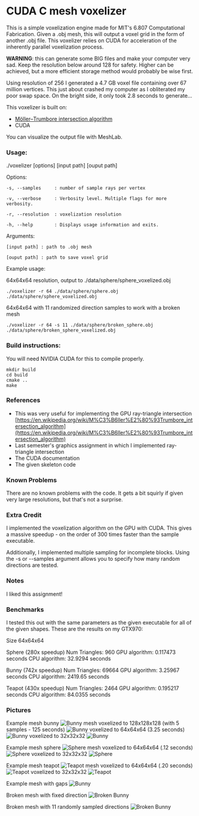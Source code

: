 # CUDA C mesh voxelizer

This is a simple voxelization engine made for MIT's 6.807 Computational Fabrication. Given a .obj mesh, this will output a voxel grid in the form of another .obj file. This voxelizer relies on CUDA for acceleration of the inherently parallel voxelization process.

**WARNING**: this can generate some BIG files and make your computer very sad. Keep the resolution below around 128 for safety. Higher can be achieved, but a more efficient storage method would probably be wise first.

Using resolution of 256 I generated a 4.7 GB voxel file containing over 67 million vertices. This just about crashed my computer as I obliterated my poor swap space. On the bright side, it only took 2.8 seconds to generate...

This voxelizer is built on:

- [Möller–Trumbore intersection algorithm](https://en.wikipedia.org/wiki/M%C3%B6ller%E2%80%93Trumbore_intersection_algorithm)
- CUDA

You can visualize the output file with MeshLab.

### Usage:

./voxelizer [options] [input path] [ouput path]

Options: 

    -s, --samples     : number of sample rays per vertex    

    -v, --verbose     : Verbosity level. Multiple flags for more verbosity.    

    -r, --resolution  : voxelization resolution    

    -h, --help        : Displays usage information and exits.

Arguments:

    [input path] : path to .obj mesh

    [ouput path] : path to save voxel grid

Example usage: 

64x64x64 resolution, output to ./data/sphere/sphere_voxelized.obj
```
./voxelizer -r 64 ./data/sphere/sphere.obj ./data/sphere/sphere_voxelized.obj
```

64x64x64 with 11 randomized direction samples to work with a broken mesh
```
./voxelizer -r 64 -s 11 ./data/sphere/broken_sphere.obj ./data/sphere/broken_sphere_voxelized.obj
```

### Build instructions:

You will need NVIDIA CUDA for this to compile properly.

```
mkdir build
cd build
cmake ..
make
```

### References

- This was very useful for implementing the GPU ray-triangle intersection [https://en.wikipedia.org/wiki/M%C3%B6ller%E2%80%93Trumbore_intersection_algorithm](https://en.wikipedia.org/wiki/M%C3%B6ller%E2%80%93Trumbore_intersection_algorithm)
- Last semester's graphics assignment in which I implemented ray-triangle intersection
- The CUDA documentation
- The given skeleton code

### Known Problems

There are no known problems with the code. It gets a bit squirly if given very large resolutions, but that's not a surprise.

### Extra Credit

I implemented the voxelization algorithm on the GPU with CUDA. This gives a massive speedup - on the order of 300 times faster than the sample executable.

Additionally, I implemented multiple sampling for incomplete blocks. Using the -s or --samples argument allows you to specify how many random directions are tested.

### Notes

I liked this assignment!

### Benchmarks

I tested this out with the same parameters as the given executable for all of the given shapes. These are the results on my GTX970:

Size 64x64x64

Sphere (280x speedup)
Num Triangles: 960
GPU algorithm: 0.117473 seconds
CPU algorithm: 32.9294 seconds

Bunny (742x speedup)
Num Triangles: 69664
GPU algorithm: 3.25967 seconds
CPU algorithm: 2419.65 seconds

Teapot (430x speedup)
Num Triangles: 2464
GPU algorithm: 0.195217 seconds
CPU algorithm: 84.0355 seconds

### Pictures

Example mesh bunny
![Bunny mesh](./images/bunny.png)
voxelized to 128x128x128 (with 5 samples - 125 seconds)
![Bunny](./images/bunny_128_5.png)
voxelized to 64x64x64 (3.25 seconds)
![Bunny](./images/bunny_64.png)
voxelized to 32x32x32
![Bunny](./images/bunny_32.png)

Example mesh sphere
![Sphere mesh](./images/bunny.png)
voxelized to 64x64x64 (.12 seconds)
![Sphere](./images/sphere_64.png)
voxelized to 32x32x32
![Sphere](./images/sphere_32.png)

Example mesh teapot
![Teapot mesh](./images/teapot.png)
voxelized to 64x64x64 (.20 seconds)
![Teapot](./images/teapot_64.png)
voxelized to 32x32x32
![Teapot](./images/teapot_32.png)

Example mesh with gaps
![Bunny](./images/broken_bunny.png)

Broken mesh with fixed direction
![Broken Bunny](./images/broken_bunny_64.png)

Broken mesh with 11 randomly sampled directions
![Broken Bunny](./images/broken_bunny_64_11_samples.png)